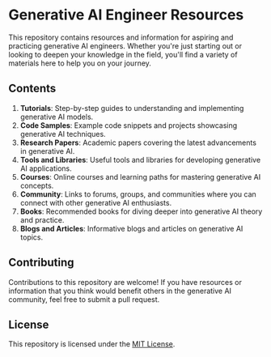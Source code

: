 # Generative AI Engineer Resources

This repository contains resources and information for aspiring and practicing generative AI engineers. Whether you're just starting out or looking to deepen your knowledge in the field, you'll find a variety of materials here to help you on your journey.

## Contents

1. **Tutorials**: Step-by-step guides to understanding and implementing generative AI models.
2. **Code Samples**: Example code snippets and projects showcasing generative AI techniques.
3. **Research Papers**: Academic papers covering the latest advancements in generative AI.
4. **Tools and Libraries**: Useful tools and libraries for developing generative AI applications.
5. **Courses**: Online courses and learning paths for mastering generative AI concepts.
6. **Community**: Links to forums, groups, and communities where you can connect with other generative AI enthusiasts.
7. **Books**: Recommended books for diving deeper into generative AI theory and practice.
8. **Blogs and Articles**: Informative blogs and articles on generative AI topics.

## Contributing

Contributions to this repository are welcome! If you have resources or information that you think would benefit others in the generative AI community, feel free to submit a pull request.

## License

This repository is licensed under the [MIT License](LICENSE).
